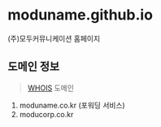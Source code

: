 # moduname.github.io

(주)모두커뮤니케이션 홈페이지

## 도메인 정보

> [WHOIS](https://domain.whois.co.kr) 도메인

1. moduname.co.kr (포워딩 서비스)
2. moducorp.co.kr